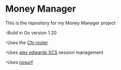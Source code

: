 # Money Manager

This is the repository for my Money Manager project

-Build in Go version 1.20

-Uses the [Chi router](github.com/go-chi/chi/v5)

-Uses [alex edwards SCS](github.com/alexedwards/scs/v2) session management

-Uses [nosurf](github.com/justinas/nosurf)